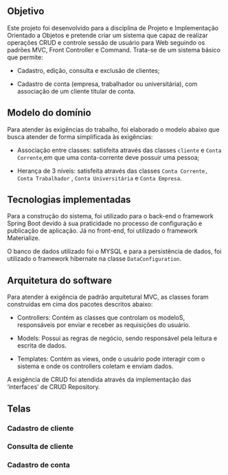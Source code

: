 ## Objetivo

Este projeto foi desenvolvido para a disciplina de Projeto e Implementação Orientado a Objetos e pretende criar um sistema que capaz de realizar operações CRUD e controle sessão de usuário para Web seguindo os padrões MVC, Front Controller e Command. Trata-se de um sistema básico que permite:

*   Cadastro, edição, consulta e exclusão de clientes;

*   Cadastro de conta (empresa, trabalhador ou universitária), com associação de um cliente titular de conta.


## Modelo do domínio

Para atender às exigências do trabalho, foi elaborado o modelo abaixo que busca atender de forma simplificada às exigências:

*   Associação entre classes: satisfeita através das classes `cliente` e `Conta Corrente`,em que uma conta-corrente deve possuir uma pessoa;

*   Herança de 3 níveis: satisfeita através das classes `Conta Corrente,` `Conta Trabalhador` , `Conta Universitária` e `Conta Empresa`.


## Tecnologias implementadas

Para a construção do sistema, foi utilizado para o back-end o framework Spring Boot devido à sua praticidade no processo de configuração e publicação de aplicação. Já no front-end, foi utilizado o framework Materialize.

O banco de dados utilizado foi o MYSQL e para a persistência de dados, foi utilizado o framework hibernate na classe `DataConfiguration`.



## Arquitetura do software

Para atender à exigência de padrão arquitetural MVC, as classes foram construídas em cima dos pacotes descritos abaixo:

*   Controllers: Contém as classes que controlam os modeloS, responsáveis por enviar e receber as requisições do usuário.

*   Models: Possui as regras de negócio, sendo responsável pela leitura e escrita de dados.

*   Templates: Contém as views, onde o usuário pode interagir com o sistema e onde os controllers coletam e enviam dados.

A exigência de CRUD foi atendida através da implementação das ‘interfaces’ de CRUD Repository.


## Telas


### Cadastro de cliente


### Consulta de cliente


### Cadastro de conta

